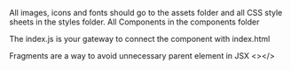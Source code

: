 All images, icons and fonts should go to the assets folder and all CSS style sheets in the styles folder. All Components in the components folder

The index.js is your gateway to connect the component with index.html

Fragments are a way to avoid unnecessary parent element in JSX <></>